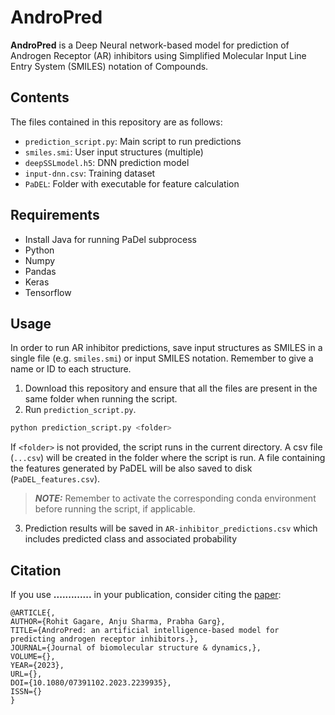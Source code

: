 # AndroPred

**AndroPred** is a Deep Neural network-based model for prediction of Androgen Receptor (AR) inhibitors using 
Simplified Molecular Input Line Entry System (SMILES) notation of Compounds.

## Contents

The files contained in this repository are as follows:
 * ``prediction_script.py``: Main script to run predictions
 * ``smiles.smi``: User input structures (multiple)
 * ``deepSSLmodel.h5``: DNN prediction model
 * ``input-dnn.csv``: Training dataset
 * ``PaDEL``: Folder with executable for feature calculation

## Requirements

* Install Java for running PaDel subprocess
* Python
* Numpy
* Pandas
* Keras
* Tensorflow

## Usage

In order to run AR inhibitor predictions, save input structures as SMILES in a single 
file (e.g. ``smiles.smi``) or input SMILES notation. Remember to give a name or ID to each structure.
 
1. Download this repository and ensure that all the files are present in the same folder when running the script.
2. Run ``prediction_script.py``. 
  ```bash
  python prediction_script.py <folder>
  ```
   If ``<folder>`` is not provided, the script runs in the current directory.
   A csv file (``...csv``) will be created in the folder where the script is run.
   A file containing the features generated by PaDEL will be also saved to disk (``PaDEL_features.csv``).
  
> **_NOTE:_** Remember to activate the corresponding conda environment before running the script, if applicable.
3. Prediction results will be saved in ``AR-inhibitor_predictions.csv`` which includes predicted class and associated probability

## Citation

If you use **.............** in your publication, consider citing the [paper](https://............):
```
@ARTICLE{,
AUTHOR={Rohit Gagare, Anju Sharma, Prabha Garg},   
TITLE={AndroPred: an artificial intelligence-based model for predicting androgen receptor inhibitors.},      
JOURNAL={Journal of biomolecular structure & dynamics,},      
VOLUME={},           
YEAR={2023},     
URL={},       
DOI={10.1080/07391102.2023.2239935},      	
ISSN={}
}
```


